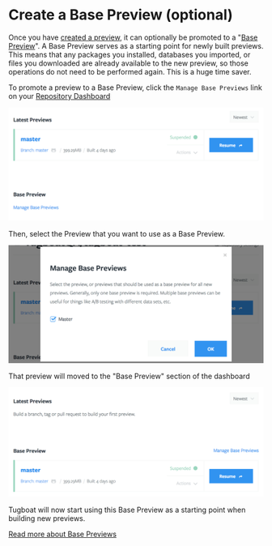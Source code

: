 # Create a Base Preview (optional)

Once you have [created a preview](../create-a-preview/index.md), it can
optionally be promoted to a
"[Base Preview](../../features/base-previews/index.md)". A Base Preview serves
as a starting point for newly built previews. This means that any packages you
installed, databases you imported, or files you downloaded are already available
to the new preview, so those operations do not need to be performed again. This
is a huge time saver.

To promote a preview to a Base Preview, click the `Manage Base Previews` link on
your [Repository Dashboard](../../tugboat-dashboard/repositories/index.md)

![Base Preview Selection](_images/base-preview-before.png)

Then, select the Preview that you want to use as a Base Preview.

![Base Preview Selection](_images/base-preview-select.png)

That preview will moved to the "Base Preview" section of the dashboard

![Base Preview Selection](_images/base-preview-after.png)

Tugboat will now start using this Base Preview as a starting point when building
new previews.

[Read more about Base Previews](../../features/base-previews/index.md)
